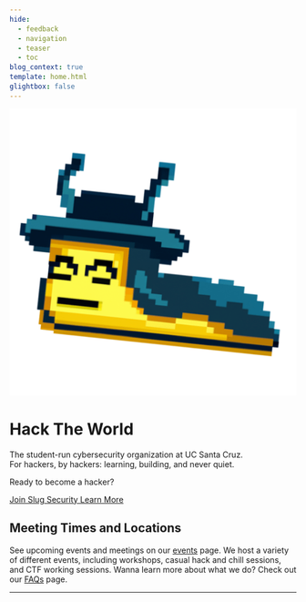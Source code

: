 ```yaml
---
hide:
  - feedback
  - navigation
  - teaser
  - toc
blog_context: true
template: home.html
glightbox: false
---
```


<div class="splash-container">
    <img src="_assets/logo.png" alt="Slug Security Logo">
    <div class="splash-info">
        <h1>
            Hack The World
        </h1>
        <p class="splash-information">
            The student-run cybersecurity organization at UC Santa Cruz.
            <br>
            For hackers, by hackers: learning, building, and never quiet.
        </p>
        <p>Ready to become a hacker?</p>
        <a class="md-button md-button--primary" href="/join" style="margin-bottom:10px;">
            Join Slug Security
        </a>
        <a class="md-button" href="/about/faqs">
            Learn More
        </a>
    </div>
</div>

## Meeting Times and Locations
See upcoming events and meetings on our [events](/events) page. We host a variety of different events, including workshops, casual hack and chill sessions, and CTF working sessions. Wanna learn more about what we do? Check out our [FAQs](/about/faqs) page.

***
